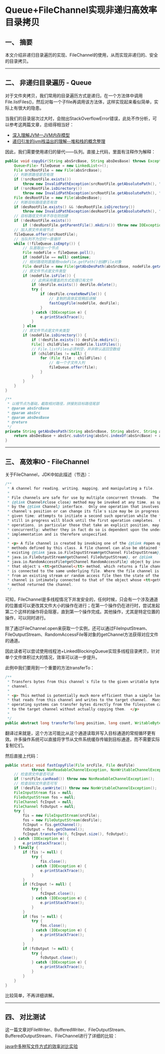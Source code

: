 # Queue+FileChannel实现非递归高效率目录拷贝

## 一、 摘要

本文介绍非递归目录遍历的实现、FileChannel的使用，从而实现非递归的、安全的目录拷贝。

---
## 二、 非递归目录遍历 - Queue

对于文件夹拷贝，我们常用的目录遍历方式是递归，在一个方法体中调用File.listFiles()，然后对每一个子file再调用该方法体，这样实现起来看似简单，实际上有很大的隐患。

当我们的目录层次过大时，会抛出StackOverflowError错误，此处不作分析，可以参考这两篇文章，总结得相当好：

- [深入理解JVM—JVM内存模型](https://www.cnblogs.com/dingyingsi/p/3760447.html)
- [递归引发的jvm栈溢出的理解--堆和栈的概念整理](https://blog.csdn.net/typing_yes_no/article/details/50961559)

因此，我们需要使用递归的替代——队列。直接上代码，里面有注释作为解释：
```java
public void copyDir(String absSrcBase, String absDesBase) throws Exception {
    Queue<File> fileQueue = new LinkedList<>();
    File srcRootFile = new File(absSrcBase);
    // 判断原路径是否有效
    if (!srcRootFile.exists())
        throw new InvalidPathException(srcRootFile.getAbsolutePath(), "Nothing to copy.");
    if (!srcRootFile.isDirectory()) 
        throw new InvalidPathException(srcRootFile.getAbsolutePath(), "Only a directory path accepted.");
    File desRootFile = new File(absDesBase);
    // 判断目标路径是否有效
    if (desRootFile.exists() && !desRootFile.isDirectory())
        throw new InvalidPathException(desRootFile.getAbsolutePath(), "Couldn't copy a directory to a file.");
    // 目标路径文件夹不存在则创建
    if (!desRootFile.exists())
        if (!desRootFile.getParentFile().mkdirs()) throw new IOException("Make dirs failed.");
    // 加入原文件夹根节点
    fileQueue.offer(srcRootFile);
    // 当队列不为空时一直循环
    while (!fileQueue.isEmpty()) {
        // 队首取出一个节点
        File nodeFile = fileQueue.poll();
        if (nodeFile == null) continue;
        // 相对路径则直接用nodeFile.getPath()创建File对象
        File desFile = new File(getAbsDesPath(absSrcBase, nodeFile.getAbsolutePath(), absDesBase));
        // 原文件节点是文件类型
        if (nodeFile.isFile()) {
            // 此例采用覆盖的方式处理已有文件
            if (desFile.exists()) desFile.delete();
            try {
                if (desFile.createNewFile()) {
                    // 复制的具体实现稍后讲解
                    fastCopyFile(nodeFile, desFile);
                }
            } catch (IOException e) {
                e.printStackTrace();
            }
        } else 
        // 原文件节点是文件夹类型
        if (nodeFile.isDirectory()) {
            if (!desFile.exists()) desFile.mkdirs();
            File[] childFiles = nodeFile.listFiles();
            // File.listFiles必须判空，并非默认返回空数组
            if (childFiles != null) {
                for (File file : childFiles) {
                    // 每一个子文件入列
                    fileQueue.offer(file);
                }
            }
        }
    }
}

/**
 * 以根节点为基础，截取相对路径，拼接到目标路径尾部
 * @param absSrcBase 
 * @param absSrc
 * @param absDesBase
 * @return
 */
private String getAbsDesPath(String absSrcBase, String absSrc, String absDesBase) {
    return absDesBase + absSrc.substring(absSrc.indexOf(absSrcBase) + absSrcBase.length());
}
```

---
## 三、 高效率IO - FileChannel

关于FileChannel，JDK中如此描述（节选）：
```java
/**
 * A channel for reading, writing, mapping, and manipulating a file.
 *
 * File channels are safe for use by multiple concurrent threads.  The
 * {@link Channel#close close} method may be invoked at any time, as specified
 * by the {@link Channel} interface.  Only one operation that involves the
 * channel's position or can change its file's size may be in progress at any
 * given time; attempts to initiate a second such operation while the first is
 * still in progress will block until the first operation completes.  Other
 * operations, in particular those that take an explicit position, may proceed
 * concurrently; whether they in fact do so is dependent upon the underlying
 * implementation and is therefore unspecified.
 *
 * <p> A file channel is created by invoking one of the {@link #open open}
 * methods defined by this class. A file channel can also be obtained from an
 * existing {@link java.io.FileInputStream#getChannel FileInputStream}, {@link
 * java.io.FileOutputStream#getChannel FileOutputStream}, or {@link
 * java.io.RandomAccessFile#getChannel RandomAccessFile} object by invoking
 * that object's <tt>getChannel</tt> method, which returns a file channel that
 * is connected to the same underlying file. Where the file channel is obtained
 * from an existing stream or random access file then the state of the file
 * channel is intimately connected to that of the object whose <tt>getChannel</tt>
 * method returned the channel.
 */
```

可知，FileChannel是多线程情况下并发安全的，任何时候，只会有一个涉及通道的位置或可以更改其文件大小的操作在进行；在第一个操作仍在进行时，尝试发起第二个这样的操作将会阻塞，直到第一个操作完成。其他操作，尤其是特定位置的操作，可以同时进行。

除了通过FileChannel.open来获取一个实例，还可以通过FileInputStream、FileOutputStream、RandomAccessFile等对象的getChannel方法获得对应文件的通道。

因此读者可以尝试使用线程池+LinkedBlockingQueue实现多线程目录拷贝，针对单个文件体积过大的情况，效率可以进一步提升。

此例中我们要用到一个重要的方法transferTo：
```java
/**
 * Transfers bytes from this channel's file to the given writable byte
 * channel.
 *
 * <p> This method is potentially much more efficient than a simple loop
 * that reads from this channel and writes to the target channel.  Many
 * operating systems can transfer bytes directly from the filesystem cache
 * to the target channel without actually copying them.  </p>
 *
 */
public abstract long transferTo(long position, long count, WritableByteChannel target) throws IOException;
```

翻译过来就是，这个方法可能比从这个通道读取并写入目标通道的常规循环更有效。许多操作系统可以直接将字节从文件系统缓存传输到目标通道，而不需要实际复制它们。

然后直接上代码：
```java
public static void fastCopyFile(File srcFile, File desFile)
			throws NonReadableChannelException, NonWritableChannelException {
    // 检查原文件是否可读
    if (!srcFile.canRead()) throw new NonReadableChannelException();
    // 检查目标文件是否可写
    if (!desFile.canWrite()) throw new NonWritableChannelException();
    FileInputStream fis = null;
    FileOutputStream fos = null;
    FileChannel fcInput = null;
    FileChannel fcOutput = null;
    try {
        fis = new FileInputStream(srcFile);
        fos = new FileOutputStream(desFile);
        fcInput = fis.getChannel();
        fcOutput = fos.getChannel();
        fcInput.transferTo(0, fcInput.size(), fcOutput);
    } catch (IOException e) {
        e.printStackTrace();
    } finally {
        if (fis != null) {
            try {
                fis.close();
            } catch (IOException e) {
                e.printStackTrace();
            }
        }
        if (fcInput != null) {
            try {
                fcInput.close();
            } catch (IOException e) {
                e.printStackTrace();
            }
        }
        if (fos != null) {
            try {
                fos.close();
            } catch (IOException e) {
                e.printStackTrace();
            }
        }
        if (fcOutput != null) {
            try {
                fcOutput.close();
            } catch (IOException e) {
                e.printStackTrace();
            }
        }
    }
}
```

比较简单，不再详细讲解。

---
## 四、 对比测试

这一篇文章对FileWriter、BufferedWriter、FileOutputStream、BufferedOutputStream、FileChannel进行了详细的比较：

[java中多种写文件方式的效率对比实验](http://www.cnblogs.com/daoqidelv/p/6864403.html)
